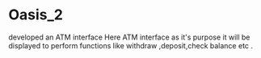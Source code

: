 # Oasis_2
developed an ATM interface 
Here ATM interface as it's purpose it will be displayed to perform functions like withdraw ,deposit,check balance etc .
